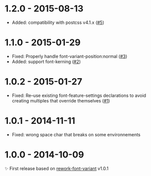 # 1.2.0 - 2015-08-13

- Added: compatibility with postcss v4.1.x
([#5](https://github.com/postcss/postcss-font-variant/pull/5))

# 1.1.0 - 2015-01-29

- Fixed: Properly handle font-variant-position:normal ([#3](https://github.com/postcss/postcss-font-variant/pull/3))
- Added: support font-kerning ([#2](https://github.com/postcss/postcss-font-variant/pull/2))

# 1.0.2 - 2015-01-27

- Fixed: Re–use existing font-feature-settings declarations to avoid creating multiples that override themselves ([#1](https://github.com/postcss/postcss-font-variant/pull/1))

# 1.0.1 - 2014-11-11

- Fixed: wrong space char that breaks on some environnements

# 1.0.0 - 2014-10-09

✨ First release based on [rework-font-variant](https://github.com/ianstormtaylor/rework-font-variant) v1.0.1
